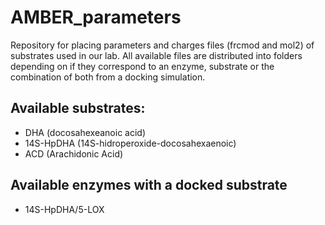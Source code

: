 # AMBER_parameters

Repository for placing parameters and charges files (frcmod and mol2) of substrates used in our lab.
All available files are distributed into folders depending on if they correspond to an enzyme, substrate or the combination of both from a docking simulation.

## Available substrates:

 - DHA (docosahexeanoic acid)
 - 14S-HpDHA (14S-hidroperoxide-docosahexaenoic)
 - ACD (Arachidonic Acid)

## Available enzymes with a docked substrate

- 14S-HpDHA/5-LOX

